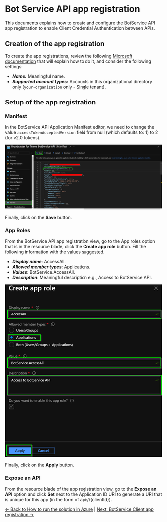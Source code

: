 # Bot Service API app registration

This documents explains how to create and configure the BotService API app registration to enable Client Credential Authentication between APIs.

## Creation of the app registration

To create the app registrations, review the following [Microsoft documentation](https://docs.microsoft.com/en-us/azure/active-directory/develop/quickstart-register-app#register-an-application) that will explain how to do it, and consider the following settings:

- ***Name:*** Meaningful name.
- ***Supported account types:*** Accounts in this organizational directory only (`your-organization` only - Single tenant).

## Setup of the app registration

### Manifest

In the BotService API Application Manifest editor, we need to change the value `accessTokenAcceptedVersion` field from null (which defaults to: 1) to 2 (for v2.0 tokens).

![Manifest Bot Service API](./images/manifest_botservice_api.png)

Finally, click on the **Save** button.

### App Roles

From the BotService API app registration view, go to the App roles option that is in the resource blade, click the **Create app role** button. Fill the following information with the values suggested.

- ***Display name***: AccessAll.
- ***Allowed member types***: Applications.
- ***Values***: BotService.AccessAll.
- ***Description***: Meaningful description e.g., Access to BotService API.

![App Roles](./images/create_role_bot_service_api.png)

Finally, click on the **Apply** button.

### Expose an API

From the resource blade of the app registration view, go to the **Expose an API** option and click **Set** next to the Application ID URI to generate a URI that is unique for this app (in the form of api://{clientId}).

[← Back to How to run the solution in Azure](README.md#app-registrations) | [Next: BotService Client app registration →](bot-service-client-app-registration.md#bot-service-client-app-registration)
